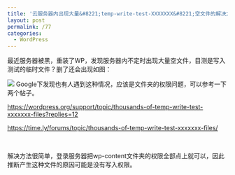 ```yaml
---
title: '云服务器内出现大量&#8221;temp-write-test-XXXXXXX&#8221;空文件的解决方法'
layout: post
permalink: /77
categories:
  - WordPress
---
```

最近服务器被黑，重装了WP，发现服务器内不定时出现大量空文件，目测是写入测试的临时文件？删了还会出现如图：

![](https://i1.wp.com/ww3.sinaimg.cn/large/9cd77f2ejw1f1iph0gh15j20l30fjmx9.jpg)
Google下发现也有人遇到这种情况，应该是文件夹的权限问题，可以参考一下两个帖子。

<a href="https://wordpress.org/support/topic/thousands-of-temp-write-test-xxxxxxx-files?replies=12" target="_blank">https://wordpress.org/support/topic/thousands-of-temp-write-test-xxxxxxx-files?replies=12</a>

<a href="https://time.ly/forums/topic/thousands-of-temp-write-test-xxxxxxx-files/" target="_blank">https://time.ly/forums/topic/thousands-of-temp-write-test-xxxxxxx-files/</a>

&nbsp;

解决方法很简单，登录服务器把wp-content文件夹的权限全部点上就可以，因此推断产生这种文件的原因可能是没有写入权限。